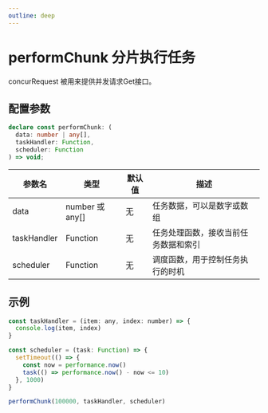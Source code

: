 ```yaml
---
outline: deep
---
```


# performChunk 分片执行任务 <Badge type="tip" text="optimize" />

concurRequest 被用来提供并发请求Get接口。

## 配置参数

```ts
declare const performChunk: (
  data: number | any[], 
  taskHandler: Function, 
  scheduler: Function
) => void;
```

| 参数名 | 类型             | 默认值 | 描述         |
|-----|----------------|-----|------------|
|  data   | number 或 any[] | 无   | 任务数据，可以是数字或数组 |
|  taskHandler   | Function       |   无  | 任务处理函数，接收当前任务数据和索引   |
|  scheduler   | Function       |  无   | 调度函数，用于控制任务执行的时机   |


## 示例

```js
const taskHandler = (item: any, index: number) => {
  console.log(item, index)
}

const scheduler = (task: Function) => {
  setTimeout(() => {
    const now = performance.now()
    task(() => performance.now() - now <= 10)
  }, 1000)
}

performChunk(100000, taskHandler, scheduler)
```
